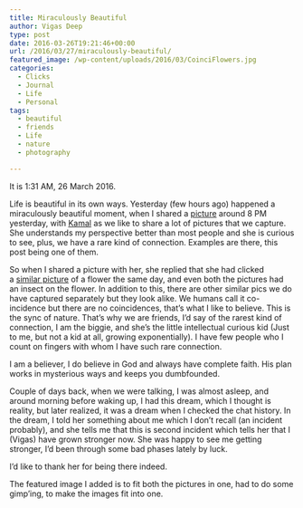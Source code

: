 ```yaml
---
title: Miraculously Beautiful
author: Vigas Deep
type: post
date: 2016-03-26T19:21:46+00:00
url: /2016/03/27/miraculously-beautiful/
featured_image: /wp-content/uploads/2016/03/CoinciFlowers.jpg
categories:
  - Clicks
  - Journal
  - Life
  - Personal
tags:
  - beautiful
  - friends
  - Life
  - nature
  - photography

---
```

It is 1:31 AM, 26 March 2016.

Life is beautiful in its own ways. Yesterday (few hours ago) happened a miraculously beautiful moment, when I shared a <a href="https://www.instagram.com/p/BDYarcAN5ql/" target="_blank">picture</a> around 8 PM yesterday, with [Kamal][1] as we like to share a lot of pictures that we capture. She understands my perspective better than most people and she is curious to see, plus, we have a rare kind of connection. Examples are there, this post being one of them.

So when I shared a picture with her, she replied that she had clicked a [similar picture][2] of a flower the same day, and even both the pictures had an insect on the flower. In addition to this, there are other similar pics we do have captured separately but they look alike. We humans call it co-incidence but there are no coincidences, that&#8217;s what I like to believe. This is the sync of nature. That&#8217;s why we are friends, I&#8217;d say of the rarest kind of connection, I am the biggie, and she&#8217;s the little intellectual curious kid (Just to me, but not a kid at all, growing exponentially). I have few people who I count on fingers with whom I have such rare connection.

I am a believer, I do believe in God and always have complete faith. His plan works in mysterious ways and keeps you dumbfounded.

Couple of days back, when we were talking, I was almost asleep, and around morning before waking up, I had this dream, which I thought is reality, but later realized, it was a dream when I checked the chat history. In the dream, I told her something about me which I don&#8217;t recall (an incident probably), and she tells me that this is second incident which tells her that I (Vigas) have grown stronger now. She was happy to see me getting stronger, I&#8217;d been through some bad phases lately by luck.

I&#8217;d like to thank her for being there indeed.

The featured image I added is to fit both the pictures in one, had to do some gimp&#8217;ing, to make the images fit into one.

 [1]: https://kamalkaur188.wordpress.com/
 [2]: https://www.instagram.com/p/BDYa3r8nyaJ/